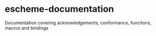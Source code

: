 # escheme-documentation
Documentation covering acknowledgements, conformance, funcitons, macros and bindings 
